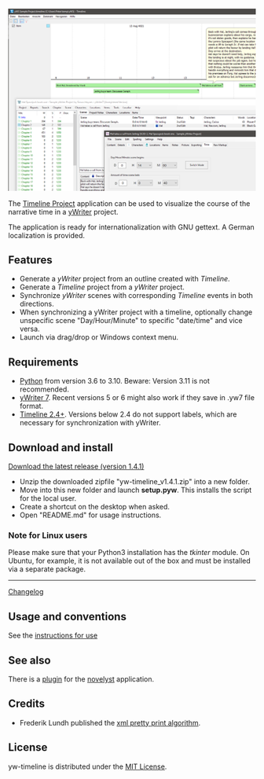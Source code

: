 [![Screenshot: Example](Screenshots/screen01.png)](https://raw.githubusercontent.com/peter88213/yw-timeline/main/docs/Screenshots/screen01.png)

The [Timeline Project](http://thetimelineproj.sourceforge.net/) application 
can be used to visualize the course of the narrative time in a 
[yWriter](http://spacejock.com/yWriter7.html) project.

The application is ready for internationalization with GNU gettext. A German localization is provided. 

## Features

- Generate a *yWriter* project from an outline created with *Timeline*.
- Generate a *Timeline* project from a *yWriter* project.
- Synchronize *yWriter* scenes with corresponding *Timeline* events in both directions.
- When synchronizing a yWriter project with a timeline, optionally change unspecific scene "Day/Hour/Minute" to specific "date/time" and vice versa.
- Launch via drag/drop or Windows context menu.


## Requirements

- [Python](https://www.python.org/) from version 3.6 to 3.10. Beware: Version 3.11 is not recommended.
- [yWriter 7](http://spacejock.com/yWriter7.html). Recent versions 5 or 6 might also work if they save in .yw7 file format.
- [Timeline 2.4+](https://sourceforge.net/projects/thetimelineproj/). Versions below 2.4 do not support labels, which are necessary for synchronization with yWriter.


## Download and install

[Download the latest release (version 1.4.1)](https://raw.githubusercontent.com/peter88213/yw-timeline/main/dist/yw-timeline_v1.4.1.zip)

- Unzip the downloaded zipfile "yw-timeline_v1.4.1.zip" into a new folder.
- Move into this new folder and launch **setup.pyw**. This installs the script for the local user.
- Create a shortcut on the desktop when asked.
- Open "README.md" for usage instructions.

### Note for Linux users

Please make sure that your Python3 installation has the *tkinter* module. On Ubuntu, for example, it is not available out of the box and must be installed via a separate package. 

------------------------------------------------------------------

[Changelog](changelog)

## Usage and conventions

See the [instructions for use](usage)

## See also

There is a [plugin](https://peter88213.github.io/novelyst_timeline/) for the [novelyst](https://peter88213.github.io/novelyst/) application.


## Credits

- Frederik Lundh published the [xml pretty print algorithm](http://effbot.org/zone/element-lib.htm#prettyprint).


## License

yw-timeline is distributed under the [MIT License](http://www.opensource.org/licenses/mit-license.php).


 





